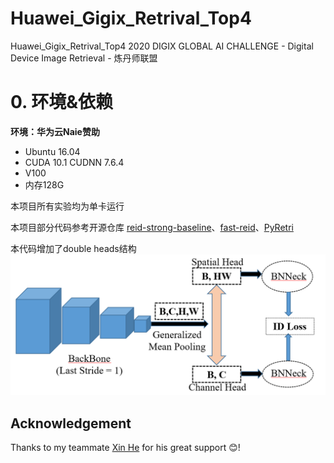 # Huawei_Gigix_Retrival_Top4
 Huawei_Gigix_Retrival_Top4
2020 DIGIX GLOBAL AI CHALLENGE - Digital Device Image Retrieval - 炼丹师联盟

# 0. 环境&依赖

**环境：华为云Naie赞助**

+ Ubuntu 16.04
+ CUDA 10.1 CUDNN 7.6.4
+ V100
+ 内存128G

本项目所有实验均为单卡运行

本项目部分代码参考开源仓库 [reid-strong-baseline](https://github.com/michuanhaohao/reid-strong-baseline)、[fast-reid](https://github.com/JDAI-CV/fast-reid)、[PyRetri](https://github.com/PyRetri/PyRetri)

本代码增加了double heads结构
![double heads](/img/20201221131556.png)

## Acknowledgement
Thanks to my teammate [Xin He](https://github.com/whut2962575697) for his great support :blush:!

